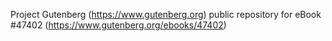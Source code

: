 Project Gutenberg (https://www.gutenberg.org) public repository for eBook #47402 (https://www.gutenberg.org/ebooks/47402)
